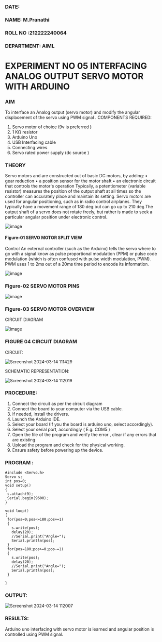 ###  DATE: 

###  NAME: M.Pranathi
###  ROLL NO :212222240064
###  DEPARTMENT: AIML


# EXPERIMENT NO 05 INTERFACING ANALOG OUTPUT SERVO MOTOR WITH ARDUINO

### AIM
To interface an Analog output (servo motor) and modify the angular displacement of the servo using PWM signal .
COMPONENTS REQUIRED:
1.	Servo motor of choice (9v is preferred )
2.	1 KΩ resistor 
3.	Arduino Uno 
4.	USB Interfacing cable 
5.	Connecting wires 
6.	Servo rated power supply (dc source )


### THEORY
Servo motors and are constructed out of basic DC motors, by adding:
•	 gear reduction
•	 a position sensor for the motor shaft
•	 an electronic circuit that controls the motor's operation
Typically, a potentiometer (variable resistor) measures the position of the output shaft at all times so the controller can accurately place and maintain its setting.
Servo motors are used for angular positioning, such as in radio control airplanes.  They typically have a movement range of 180 deg but can go up to 210 deg.The output shaft of a servo does not rotate freely, but rather is made to seek a particular angular position under electronic control. 


![image](https://user-images.githubusercontent.com/36288975/163544439-1f477927-fcd4-42f0-9ce4-c863fdbf1210.png)



#### Figure-01 SERVO MOTOR SPLIT VIEW 
Control 
An external controller (such as the Arduino) tells the servo where to go with a signal know as pulse proportional modulation (PPM) or pulse code modulation (which is often confused with pulse width modulation, PWM). PWM uses 1 to 2ms out of a 20ms time period to encode its information.
 
 
 ![image](https://user-images.githubusercontent.com/36288975/163544482-3027136f-7135-4f3d-a23f-8dc2fe04194d.png)

### Figure-02 SERVO MOTOR PINS

 ![image](https://user-images.githubusercontent.com/36288975/163544513-ca497421-e6ba-4f91-871f-5cfba77f22a8.png)


### Figure-03 SERVO MOTOR OVERVIEW 

CIRCUIT DIAGRAM
 
 
 ![image](https://user-images.githubusercontent.com/36288975/163544618-6eb8a7b5-7f1a-428a-8d9f-fd899b145efb.png)

### FIGURE 04 CIRCUIT DIAGRAM
CIRCUIT:

![Screenshot 2024-03-14 111429](https://github.com/MavillaPranathi/EXPERIMENT-NO--05-INTERFACING-ANALOG-OUTPUT-SERVO-MOTOR-WITH-ARDUINO-/assets/118343610/a4be2ac9-8bd4-4ecb-9d64-58c774548bfd)

SCHEMATIC REPRESENTATION:

![Screenshot 2024-03-14 112019](https://github.com/MavillaPranathi/EXPERIMENT-NO--05-INTERFACING-ANALOG-OUTPUT-SERVO-MOTOR-WITH-ARDUINO-/assets/118343610/8d3d4dbe-dea2-4dac-a3d6-d2bd9bb1f1ce)


### PROCEDURE:
1.	Connect the circuit as per the circuit diagram 
2.	Connect the board to your computer via the USB cable.
3.	If needed, install the drivers.
4.	Launch the Arduino IDE.
5.	Select your board (If you the board is arduino uno, select accordingly).
6.	Select your serial port, accordingly ( E.g. COM5 )
7.	Open the file of the program  and verify the error , clear if any errors that are existing 
8.	Upload the program and check for the physical working. 
9.	Ensure safety before powering up the device.


### PROGRAM :
 ```
#include <Servo.h>
Servo s;
int pos=0;
void setup()
{
  s.attach(9);
  Serial.begin(9600);
}

void loop()
{
  for(pos=0;pos<=180;pos+=1)
  {
    s.write(pos);
    delay(20);
    //Serial.print("Angle=");
    Serial.println(pos);
  }
  for(pos=180;pos>=0;pos-=1)
  {
    s.write(pos);
    delay(20);
    //Serial.print("Angle=");
    Serial.println(pos);
  }
  
}
```

### OUTPUT:

![Screenshot 2024-03-14 112007](https://github.com/MavillaPranathi/EXPERIMENT-NO--05-INTERFACING-ANALOG-OUTPUT-SERVO-MOTOR-WITH-ARDUINO-/assets/118343610/8b1a9db2-91ad-4381-8287-f7b2c968dcc6)


### RESULTS: 
Arduino uno interfacing with servo motor is learned and angular position is controlled using PWM signal.
